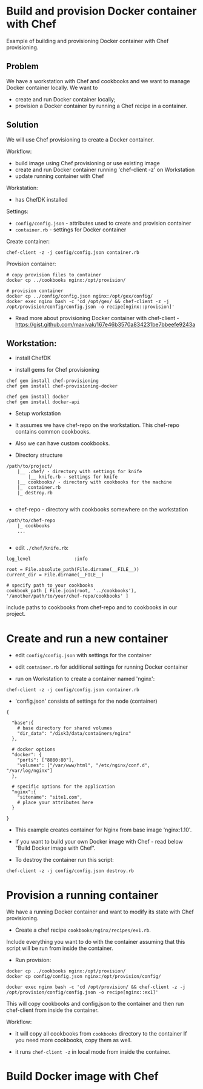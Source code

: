 # Build and provision Docker container with Chef
Example of building and provisioning Docker container with Chef provisioning.

## Problem

We have a workstation with Chef and cookbooks and we want to manage Docker container locally.
We want to 
* create and run Docker container locally;
* provision a Docker container by running a Chef recipe in a container.


## Solution
We will use Chef provisioning to create a Docker container.

Workflow:
* build image using Chef provisioning or use existing image
* create and run Docker container running 'chef-client -z' on Workstation
* update running container with Chef 


Workstation:
* has ChefDK installed


Settings:
* `config/config.json` - attributes used to create and provision container
* `container.rb` - settings for Docker container


Create container:
```
chef-client -z -j config/config.json container.rb
```

 
Provision container:

```
# copy provision files to container
docker cp ../cookbooks nginx:/opt/provision/

# provision container
docker cp ../config/config.json nginx:/opt/gex/config/
docker exec nginx bash -c 'cd /opt/gex/ && chef-client -z -j /opt/provision/config/config.json -o recipe[nginx::provision]'
```


* Read more about provisioning Docker container with chef-client - https://gist.github.com/maxivak/167e46b3570a834231be7bbeefe9243a 
 
## Workstation:

* install ChefDK


* install gems for Chef provisioning
```
chef gem install chef-provisioning
chef gem install chef-provisioning-docker

chef gem install docker
chef gem install docker-api
```

* Setup workstation

* It assumes we have chef-repo on the workstation. This chef-repo contains common cookbooks.

* Also we can have custom cookbooks.

* Directory structure

```
/path/to/project/
    |__ .chef/ - directory with settings for knife
        |__ knife.rb - settings for knife
    |__ cookbooks/ - directory with cookbooks for the machine
    |_  container.rb
    |_ destroy.rb
    
```

* chef-repo - directory with cookbooks somewhere on the workstation

```
/path/to/chef-repo
    |_ cookbooks
    ...
    
```

* edit `./chef/knife.rb`:

```
log_level                :info

root = File.absolute_path(File.dirname(__FILE__))
current_dir = File.dirname(__FILE__)

# specify path to your cookbooks
cookbook_path [ File.join(root, '../cookbooks'), '/another/path/to/your/chef-repo/cookbooks' ]
```

include paths to cookbooks from chef-repo and to cookbooks in our project.



# Create and run a new container

* edit `config/config.json` with settings for the container
* edit `container.rb` for additional settings for running Docker container


* run on Workstation to create a container named 'nginx':
```
chef-client -z -j config/config.json container.rb
```

* 'config.json' consists of settings for the node (container)
```
{

  "base":{
    # base directory for shared volumes 
    "dir_data": "/disk3/data/containers/nginx"  
  },
  
  # docker options
  "docker": {
    "ports": ["8080:80"],
    "volumes": ["/var/www/html", "/etc/nginx/conf.d", "/var/log/nginx"]
  },
  
  # specific options for the application
  "nginx":{
    "sitename": "site1.com",
    # place your attributes here
  }

}
```

* This example creates container for Nginx from base image 'nginx:1.10'.


* If you want to build your own Docker image with Chef - read below "Build Docker image with Chef".


* To destroy the container run this script:
```
chef-client -z -j config/config.json destroy.rb
```


# Provision a running container

We have a running Docker container and want to modify its state with Chef provisioning.

* Create a chef recipe `cookbooks/nginx/recipes/ex1.rb`.

Include everything you want to do with the container assuming that this script will be run from inside the container.


* Run provision:
```
docker cp ../cookbooks nginx:/opt/provision/
docker cp config/config.json nginx:/opt/provision/config/

docker exec nginx bash -c 'cd /opt/provision/ && chef-client -z -j /opt/provision/config/config.json -o recipe[nginx::ex1]'
```

This will copy cookbooks and config.json to the container and then run chef-client from inside the container.


Workflow:
* it will copy all cookbooks from `cookbooks` directory to the container
If you need more cookbooks, copy them as well.

* it runs `chef-client -z` in local mode from inside the container.


# Build Docker image with Chef

